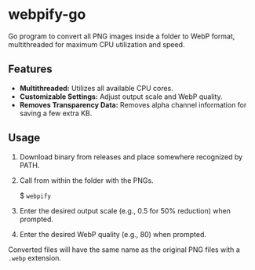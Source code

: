 # webpify-go

Go program to convert all PNG images inside a folder to WebP format, multithreaded for maximum CPU utilization and speed.

## Features

- **Multithreaded:** Utilizes all available CPU cores.
- **Customizable Settings:** Adjust output scale and WebP quality.
- **Removes Transparency Data:** Removes alpha channel information for saving a few extra KB.

## Usage

1. Download binary from releases and place somewhere recognized by PATH.

2. Call from within the folder with the PNGs.

    $ `webpify`

3. Enter the desired output scale (e.g., 0.5 for 50% reduction) when prompted.

4. Enter the desired WebP quality (e.g., 80) when prompted.

Converted files will have the same name as the original PNG files with a `.webp` extension.